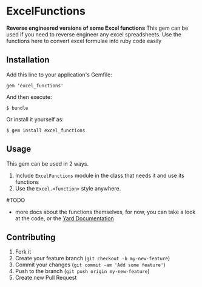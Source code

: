 # ExcelFunctions

**Reverse engineered versions of some Excel functions**
This gem can be used if you need to reverse engineer any excel spreadsheets. Use the functions here to convert excel formulae into ruby code easily

## Installation

Add this line to your application's Gemfile:

    gem 'excel_functions'

And then execute:

    $ bundle

Or install it yourself as:

    $ gem install excel_functions

## Usage

This gem can be used in 2 ways.

1. Include `ExcelFunctions` module in the class that needs it and use its functions
2. Use the `Excel.<function>` style anywhere.

#TODO 
- more docs about the functions themselves, for now, you can take a look at the code, or the [Yard Documentation](http://rubydoc.info/gems/excel_functions/)

## Contributing

1. Fork it
2. Create your feature branch (`git checkout -b my-new-feature`)
3. Commit your changes (`git commit -am 'Add some feature'`)
4. Push to the branch (`git push origin my-new-feature`)
5. Create new Pull Request
